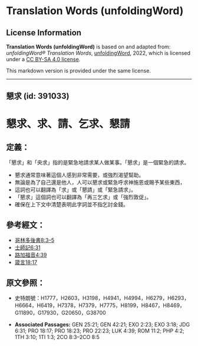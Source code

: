 # Translation Words (unfoldingWord)

## License Information

**Translation Words (unfoldingWord)** is based on and adapted from: _unfoldingWord® Translation Words_, [unfoldingWord](https://unfoldingword.org/utw), 2022, which is licensed under a [CC BY-SA 4.0 license](https://creativecommons.org/licenses/by-sa/4.0/legalcode.en).

This markdown version is provided under the same license.



--------------------------------

## 懇求 (id: 391033)

懇求、求、請、乞求、懇請
============

定義：
---

「懇求」和「央求」指的是緊急地請求某人做某事。「懇求」是一個緊急的請求。

* 懇求通常意味著這個人感到非常需要，或強烈渴望幫助。
* 無論是為了自己還是他人，人可以懇求或緊急呼求神施恩或賜予某些東西，
* 這詞也可以翻譯為「求」或「懇請」或「緊急請求」。
* 「懇求」這個詞也可以翻譯為「再三乞求」或「強烈敦促」。
* 確保在上下文中清楚表明此字詞並不指乞討金錢。

參考經文：
-----

* [哥林多後書8:3–5](https://ref.ly/2Cor8:3-2Cor8:5)
* [士師記6:31](https://ref.ly/Judg6:31)
* [路加福音4:39](https://ref.ly/Luke4:39)
* [箴言18:17](https://ref.ly/Prov18:17)

原文參照：
-----

* 史特朗號：H1777，H2603，H3198，H4941，H4994，H6279，H6293，H6664，H6419，H7378，H7379，H7775，H8199，H8467，H8469，G11890，G17930，G20650，G38700

* **Associated Passages:** GEN 25:21; GEN 42:21; EXO 2:23; EXO 3:18; JDG 6:31; PRO 18:17; PRO 18:23; PRO 22:23; LUK 4:39; ROM 11:2; PHP 4:2; 1TH 3:10; 1TI 1:3; 2CO 8:3–2CO 8:5

